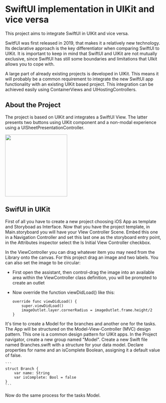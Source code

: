 #  SwiftUI implementation in UIKit and vice versa

This project aims to integrate SwiftUI in UIKit and vice versa. 

SwitfUI was first released in 2019, that makes it a relatively new technology. Its declarative approach is the key differentiator when comparing SwiftUI to UIKit. 
It is important to keep in mind that SwiftUI and UIKit are not mutually exclusive, since SwiftUI has still some boundaries and limitations that UIkit allows you to cope with. 

A large part of already existing projects is developed in UIKit. This means it will probably be a common requirement to integrate the new SwiftUI app functionality with an existing UIKit based project.
This integration can be achieved easily using ContainerViews and UIHostingControllers.


##  About the Project

The project is based on UIKit and integrates a SwiftUI View. The latter presents two buttons using UIKit component and a non-modal experience using a UISheetPresentationController. 

<img src= "https://user-images.githubusercontent.com/92525390/161572039-0ae8c9ea-c5a5-40c8-91bc-12ac6ebdeb91.gif" width="200">

##  SwifUI in UIKit

First of all you have to create a new project choosing iOS App as template and Storyboad as Interface.
Now that you have the project template, in Main.storyboard you will have your VIew Controller Scene. Embed this one in a Navigation Controller and set this last one as the storyboard entry point, in the Attributes inspector select the Is Initial View Controller checkbox.

In the ViewController you can drag whatever item you may need from the Library onto the canvas. For this project drag an image and two labels.
You can also set the image to be circular:
* First open the assistant, then control-drag the image into an available area within the ViewController class definition, you will be prompted to create an outlet
* Now override the function viewDidLoad() like this:

    ```
    override func viewDidLoad() {
        super.viewDidLoad()
        imageOutlet.layer.cornerRadius = imageOutlet.frame.height/2
    }
    ```


It's time to create a Model for the branches and another one for the tasks. The App will be structured on the Model-View-Controller (MVC) design pattern. This one is a common design pattern for UIKit apps. 
In the Project navigator, create a new group named "Model". 
Create a new Swift file named Branches.swift with a structure for your data model.
Declare properties for name and an isComplete Boolean, assigning it a default value of false.

    ```
    struct Branch {
        var name: String
        var isComplete: Bool = false
    }   
    ```

Now do the same process for the tasks Model.
